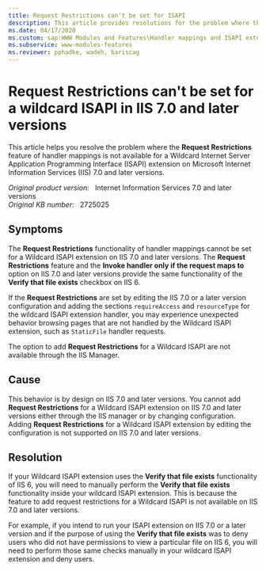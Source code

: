 ```yaml
---
title: Request Restrictions can't be set for ISAPI
description: This article provides resolutions for the problem where the Request Restrictions functionality not working for Wildcard ISAPI extension.
ms.date: 04/17/2020
ms.custom: sap:WWW Modules and Features\Handler mappings and ISAPI extensions
ms.subservice: www-modules-features
ms.reviewer: pphadke, wadeh, bariscag
---
```

# Request Restrictions can't be set for a wildcard ISAPI in IIS 7.0 and later versions

This article helps you resolve the problem where the **Request Restrictions** feature of handler mappings is not available for a Wildcard Internet Server Application Programming Interface (ISAPI) extension on Microsoft Internet Information Services (IIS) 7.0 and later versions.

_Original product version:_ &nbsp; Internet Information Services 7.0 and later versions  
_Original KB number:_ &nbsp; 2725025

## Symptoms

The **Request Restrictions** functionality of handler mappings cannot be set for a Wildcard ISAPI extension on IIS 7.0 and later versions. The **Request Restrictions** feature and the  **Invoke handler only if the request maps to** option on IIS 7.0 and later versions provide the same functionality of the **Verify that file exists** checkbox on IIS 6.

If the **Request Restrictions** are set by editing the IIS 7.0 or a later version configuration and adding the sections `requireAccess` and `resourceType` for the wildcard ISAPI extension handler, you may experience unexpected behavior browsing pages that are not handled by the Wildcard ISAPI extension, such as `StaticFile` handler requests.

The option to add **Request Restrictions** for a Wildcard ISAPI are not available through the IIS Manager.

## Cause

This behavior is by design on IIS 7.0 and later versions. You cannot add **Request Restrictions** for a Wildcard ISAPI extension on IIS 7.0 and later versions either through the IIS manager or by changing configuration. Adding **Request Restrictions** for a Wildcard ISAPI extension by editing the configuration is not supported on IIS 7.0 and later versions.

## Resolution

If your Wildcard ISAPI extension uses the **Verify that file exists** functionality of IIS 6, you will need to manually perform the **Verify that file exists** functionality inside your wildcard ISAPI extension. This is because the feature to add request restrictions for a Wildcard ISAPI is not available on IIS 7.0 and later versions.

For example, if you intend to run your ISAPI extension on IIS 7.0 or a later version and if the purpose of using the **Verify that file exists** was to deny users who did not have permissions to view a particular file on IIS 6, you will need to perform those same checks manually in your wildcard ISAPI extension and deny users.
